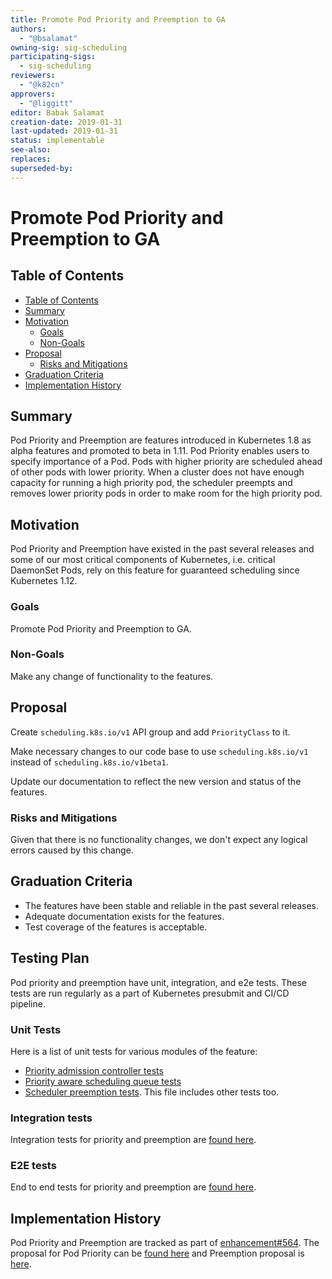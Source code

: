 ```yaml
---
title: Promote Pod Priority and Preemption to GA
authors:
  - "@bsalamat"
owning-sig: sig-scheduling
participating-sigs:
  - sig-scheduling
reviewers:
  - "@k82cn"
approvers:
  - "@liggitt"
editor: Babak Salamat
creation-date: 2019-01-31
last-updated: 2019-01-31
status: implementable
see-also:
replaces:
superseded-by:
---
```


# Promote Pod Priority and Preemption to GA

## Table of Contents

* [Table of Contents](#table-of-contents)
* [Summary](#summary)
* [Motivation](#motivation)
    * [Goals](#goals)
    * [Non-Goals](#non-goals)
* [Proposal](#proposal)
    * [Risks and Mitigations](#risks-and-mitigations)
* [Graduation Criteria](#graduation-criteria)
* [Implementation History](#implementation-history)


## Summary

Pod Priority and Preemption are features introduced in Kubernetes 1.8 as alpha features and 
promoted to beta in 1.11. Pod Priority enables users to specify importance of
a Pod. Pods with higher priority are scheduled ahead of other pods with
lower priority. When a cluster does not have enough capacity for running a high
priority pod, the scheduler preempts and removes lower priority pods in order to
make room for the high priority pod.

## Motivation

Pod Priority and Preemption have existed in the past several releases and some
of our most critical components of Kubernetes, i.e. critical DaemonSet Pods,
rely on this feature for guaranteed scheduling since Kubernetes 1.12.

### Goals

Promote Pod Priority and Preemption to GA.

### Non-Goals

Make any change of functionality to the features.

## Proposal

Create `scheduling.k8s.io/v1` API group and add `PriorityClass` to it.

Make necessary changes to our code base to use `scheduling.k8s.io/v1` instead of
`scheduling.k8s.io/v1beta1`.

Update our documentation to reflect the new version and status of the features.

### Risks and Mitigations

Given that there is no functionality changes, we don't expect any logical errors
caused by this change.

## Graduation Criteria

* The features have been stable and reliable in the past several releases.
* Adequate documentation exists for the features.
* Test coverage of the features is acceptable.

## Testing Plan
Pod priority and preemption have unit, integration, and e2e tests. These tests
are run regularly as a part of Kubernetes presubmit and CI/CD pipeline.

### Unit Tests
Here is a list of unit tests for various modules of the feature:
* [Priority admission controller tests](https://github.com/kubernetes/kubernetes/blob/master/plugin/pkg/admission/priority/admission_test.go)
* [Priority aware scheduling queue tests](https://github.com/kubernetes/kubernetes/blob/master/pkg/scheduler/internal/queue/scheduling_queue_test.go)
* [Scheduler preemption tests](https://github.com/kubernetes/kubernetes/blob/master/pkg/scheduler/core/generic_scheduler_test.go).
This file includes other tests too.

### Integration tests
Integration tests for priority and preemption are [found here](https://github.com/kubernetes/kubernetes/blob/master/test/integration/scheduler/preemption_test.go).

### E2E tests
End to end tests for priority and preemption are [found here](https://github.com/kubernetes/kubernetes/blob/master/test/e2e/scheduling/preemption.go).

## Implementation History

Pod Priority and Preemption are tracked as part of [enhancement#564](https://github.com/kubernetes/enhancements/issues/564).
The proposal for Pod Priority can be [found here](https://github.com/kubernetes/community/blob/master/contributors/design-proposals/scheduling/pod-priority-api.md)
and Preemption proposal is [here](https://github.com/kubernetes/community/blob/master/contributors/design-proposals/scheduling/pod-preemption.md).
